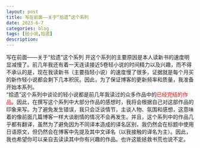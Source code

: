 ```yaml
---
layout: post
title: 写在前面——关于“拾遗”这个系列
date: 2023-6-7
categories: blog
tags: [轻小说,拾遗]
description: 
---
```

写在前面——关于“拾遗”这个系列
开这个系列的主要原因是本人读新书的速度明显减慢了。前几年我还有着一天连读接近5卷轻小说的时间精力以及兴趣，而不得不承认的是，现在我读新书（主要指轻小说）的速度慢了很多，证据就是每个月买的新作轻小说都会剩下几本积灰。因此，为了保证博客的更新频率和质量，我准备开始本系列。<br>
“拾遗”这个系列中谈论的轻小说都是前几年我读过的众多作品中的<font color="#FF0000">已经完结的作品</font>。因此，在撰写这个系列中大部分作品的感想时，我将会根据自己对这部作品的印象来写。为了避免发生错误，我只会泛谈情节，主谈人物、氛围和感想，这意味着的像前面几篇博客一样大谈剧情的情况不会再发生。并且，这个系列中的作品几乎都有翻译，虽然为了避免因为不同译本造成的译名区别，我仍然会在标题中使用日语原文，但仍然会在博客中先提及其中文译名（以我接触的译名为主）。因此，我也希望你可以亲自去读读其中你有兴趣的作品。也许这能拯救书荒也说不定。













